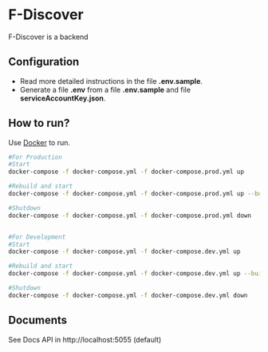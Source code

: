 # F-Discover

F-Discover is a backend

## Configuration
- Read more detailed instructions in the file **.env.sample**.
- Generate a file **.env** from a file **.env.sample** and file **serviceAccountKey.json**.
## How to run?
Use [Docker](https://www.docker.com/) to run.
```bash
#For Production
#Start
docker-compose -f docker-compose.yml -f docker-compose.prod.yml up

#Rebuild and start
docker-compose -f docker-compose.yml -f docker-compose.prod.yml up --build

#Shutdown
docker-compose -f docker-compose.yml -f docker-compose.prod.yml down


#For Development
#Start
docker-compose -f docker-compose.yml -f docker-compose.dev.yml up

#Rebuild and start
docker-compose -f docker-compose.yml -f docker-compose.dev.yml up --build

#Shutdown
docker-compose -f docker-compose.yml -f docker-compose.dev.yml down
```
## Documents
See Docs API in http://localhost:5055 (default)
